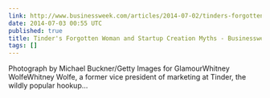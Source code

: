 ```yaml
---
link: http://www.businessweek.com/articles/2014-07-02/tinders-forgotten-woman-whitney-wolfe-sexism-and-startup-creation-myths
date: 2014-07-03 00:55 UTC
published: true
title: Tinder's Forgotten Woman and Startup Creation Myths - Businessweek
tags: []
---
```


Photograph by Michael Buckner/Getty Images for GlamourWhitney WolfeWhitney Wolfe, a former vice president of marketing at Tinder, the wildly popular hookup…
